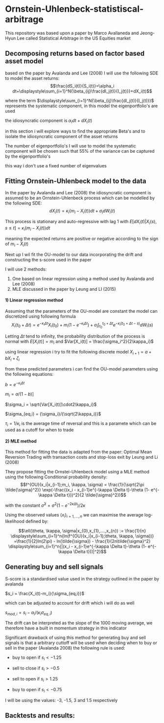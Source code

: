 # Ornstein-Uhlenbeck-statistiscal-arbitrage

This repository was based upon a paper by Marco Avallaneda and Jeong-Hyun Lee called Statistical Arbitrage in the US Equities market


Decomposing returns based on factor based asset model
----- 

based on the paper by Avalanda and Lee (2008) I will use the following SDE to model the asset returns:
$$\frac{dS_i(t)}{S_i(t)}=\alpha_i dt+\displaystyle\sum_{i=1}^N{\beta_{ij}\frac{dI_j(t)}{I_j(t)}}+dX_i(t)$$

where the term $\displaystyle\sum_{i=1}^N{\beta_{ij}\frac{dI_j(t)}{I_j(t)}}$ represents the systematic component, in this model the eigenportfolio's are used

the idiosyncratic component is $\alpha_i dt + dX_i(t)$


in this section i will explore ways to find the appropriate Beta's and to isolate the idiosyncratic component of the asset returns

The number of eigenportfolio's I will use to model the systematic component will be chosen such that 55% of the variance can be captured by the eigenportfolio's 

this way i don't use a fixed number of eigenvalues 

Fitting Ornstein-Uhlenbeck model to the data
------
In the paper by Avalanda and Lee (2008) the idiosyncratic component is assumed to be an Ornstein-Uhlenbeck process which can be modelled by the following SDE:
$$dX_i(t)=\kappa_i(m_i - X_i(t))dt+\sigma_idW_i(t)$$

This process is stationary and auto-regressive with lag 1
with $E[dX_i(t)|X_i(s),s\leq t]=\kappa_i(m_i-X_i(t))dt$

meaning the expected returns are positive or negative according to the sign of $m_i-X_i(t)$

Next up I wil fit the OU-model to our data incorporating the drift and constructing the s-score used in the paper

I will use 2 methods:
1) One based on linear regression using a method used by Avalanda and Lee (2008)
2) MLE discussed in the paper by Leung and LI (2015)

#### 1) Linear regression method
Assuming that the parameters of the OU-model are constant the model can discretized using following formula
$$X_i(t_{0} + \Delta t) = e^{- \kappa_i \Delta t} X_i(t_{0}) + m_i(1-e^{- \kappa_i \Delta t}) + \sigma_i \int_{t_{0}}^{t_{0}+\Delta t}{e^{- \kappa_i (t_{0}+\Delta t-s)}dW_i(s)}$$

Letting $\Delta t$ tend to infinity, the probability distribution of the process is normal with $E[X_i(t)] = m_i$ and $Var[X_i(t)] = \frac{\sigma_i^2}{2\kappa_i}$

using linear regression i try to fit the following discrete model
$X_{i+1} = a+ bX_{i} + \zeta_i$

from these predicted parameters i can find the OU-model parameters using the following equations:

$b = e^{- \kappa_i \Delta t}$

$m_i = a / (1-b)$]

$\sigma_i = \sqrt{Var[X_i(t)]\cdot2\kappa_i}$

$\sigma_{eq,i} = {\sigma_i}/{\sqrt{2\kappa_i}}$

$\tau_i = 1 / \kappa_i$ is the average time of reversal 
and this is a paramete which can be used as a cutoff for when to trade

#### 2) MLE method
This method for fitting the data is adapted from the paper: Optimal Mean Reversion Trading with transaction costs and stop-loss exit by Leung and Li (2008)

They propose fitting the Ornstei-Uhlenbeck model using a MLE method using the following Conditional probability density:
$$f^{OU}(x_i|x_{i-1};m_i, \kappa, \sigma) = \frac{1}{\sqrt{2\pi \tilde{\sigma}^2}} \exp(-\frac{(x_i - x_{i-1}e^{-\kappa \Delta t}-\theta (1- e^{-\kappa \Delta t}))^2}{2 \tilde{\sigma}^2})$$

with the constant $\tilde{\sigma}^2 = \sigma^2 (1-e^{-2\kappa \Delta t})/2\kappa$

Using the observed values $(x_i)_{i=1,...,n}$ we can maximise the average log-likelihood defined by:

$$\ell(\theta, \kappa, \sigma|x_{0},x_{1},....,x_{n}) := \frac{1}{n} \displaystyle\sum_{i=1}^n{ln(f^{OU}(x_i|x_{i-1};\theta, \kappa, \sigma))} 
=\frac{1}{2}ln(2\pi) - ln(\tilde{\sigma}) - \frac{1}{2n\tilde{\sigma}^2} \displaystyle\sum_{i=1}^n{|(x_i - x_{i-1}e^{-\kappa \Delta t}-\theta (1- e^{-\kappa \Delta t}))|^2}$$

Generating buy and sell signals
------

S-score is a standardised value used in the strategy outlined in the paper by avalanda

$s_i = \frac{X_i(t)-m_i}{\sigma_{eq,i}}$

which can be adjusted to account for drift which i will do as well

$s_{mod,i} = s_i - \alpha_i / (\kappa_i \sigma_{eq,i})$

The drift can be interpreted as the slope of the 1000 moving average, we therefore have a built in momentum strategy in this indicator

Significant drawback of using this method for generating buy and sell signals is that a arbitrary cuttoff will be used when deciding when to buy or sell in the paper (Avalanda 2008) the following rule is used:

- buy to open if $s_i < -1.25$
- sell to close if $s_i > -0.5$


- sell to open if $s_i > 1.25$
- buy to open if $s_i < -0.75$

I will be using the values: -3, -1.5, 3 and 1.5 respectively 

Backtests and results:
------
